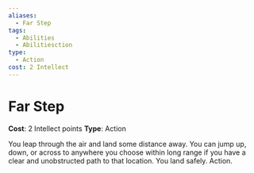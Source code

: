 ```yaml
---
aliases:
  - Far Step
tags:
  - Abilities
  - Abilitiesction
type:
  - Action
cost: 2 Intellect
---
```


# Far Step

**Cost**: 2 Intellect points
**Type**: Action

You leap through the air and land some distance away. You can jump up, down, or across to anywhere you choose within long range if you have a clear and unobstructed path to that location. You land safely. Action.
